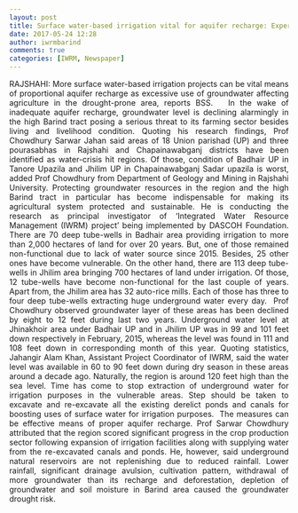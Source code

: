 ```yaml
---
layout: post
title: Surface water-based irrigation vital for aquifer recharge: Experts
date: 2017-05-24 12:28
author: iwrmbarind
comments: true
categories: [IWRM, Newspaper]
---
```

<div id="newsDtl" class="dtlImgGallery">
<div id="myText" style="text-align:justify;">RAJSHAHI: More surface water-based irrigation projects can be vital means of proportional aquifer recharge as excessive use of groundwater affecting agriculture in the drought-prone area, reports BSS.   In the wake of inadequate aquifer recharge, groundwater level is declining alarmingly in the high Barind tract posing a serious threat to its farming sector besides living and livelihood condition. Quoting his research findings, Prof Chowdhury Sarwar Jahan said areas of 18 Union parishad (UP) and three pourasabhas in Rajshahi and Chapainawabganj districts have been identified as water-crisis hit regions. Of those, condition of Badhair UP in Tanore Upazila and Jhilim UP in Chapainawabganj Sadar upazila is worst, added Prof Chowdhury from Department of Geology and Mining in Rajshahi University. Protecting groundwater resources in the region and the high Barind tract in particular has become indispensable for making its agricultural system protected and sustainable. He is conducting the research as principal investigator of ‘Integrated Water Resource Management (IWRM) project’ being implemented by DASCOH Foundation. There are 70 deep tube-wells in Badhair area providing irrigation to more than 2,000 hectares of land for over 20 years. But, one of those remained non-functional due to lack of water source since 2015. Besides, 25 other ones have become vulnerable. On the other hand, there are 113 deep tube-wells in Jhilim area bringing 700 hectares of land under irrigation. Of those, 12 tube-wells have become non-functional for the last couple of years. Apart from, the Jhilim area has 32 auto-rice mills. Each of those has three to four deep tube-wells extracting huge underground water every day.  Prof Chowdhury observed groundwater layer of these areas has been declined by eight to 12 feet during last two years. Underground water level at Jhinakhoir area under Badhair UP and in Jhilim UP was in 99 and 101 feet down respectively in February, 2015, whereas the level was found in 111 and 108 feet down in corresponding month of this year. Quoting statistics, Jahangir Alam Khan, Assistant Project Coordinator of IWRM, said the water level was available in 60 to 90 feet down during dry season in these areas around a decade ago. Naturally, the region is around 120 feet high than the sea level. Time has come to stop extraction of underground water for irrigation purposes in the vulnerable areas. Step should be taken to excavate and re-excavate all the existing derelict ponds and canals for boosting uses of surface water for irrigation purposes.  The measures can be effective means of proper aquifer recharge. Prof Sarwar Chowdhury attributed that the region scored significant progress in the crop production sector following expansion of irrigation facilities along with supplying water from the re-excavated canals and ponds. He, however, said underground natural reservoirs are not replenishing due to reduced rainfall. Lower rainfall, significant drainage avulsion, cultivation pattern, withdrawal of more groundwater than its recharge and deforestation, depletion of groundwater and soil moisture in Barind area caused the groundwater drought risk.</div>
</div>
<div class="clr" style="text-align:justify;"></div>
